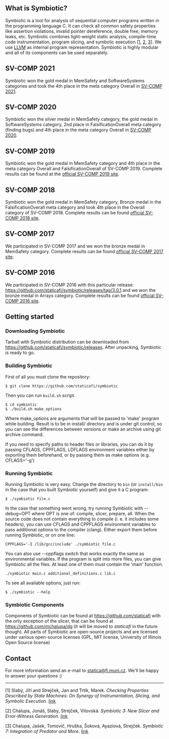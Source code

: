 ## What is Symbiotic?
Symbiotic is a tool for analysis of sequential computer programs written in the programming language C. It can check all common safety properties like assertion violations, invalid pointer dereference, double free, memory leaks, etc. Symbiotic combines light-weight static analysis, compile-time code instrumentation, program slicing, and symbolic execution
[[1](http://is.muni.cz/repo/984069/sse.pdf),
 [2](http://www.fi.muni.cz/~xstrejc/publications/tacas2016symbiotic_preprint.pdf),
 [3](https://link.springer.com/chapter/10.1007/978-3-030-45237-7_31)].
We use [LLVM](<https://llvm.org>) as internal program representation. Symbiotic is highly modular and all of its components can be used separately.


## SV-COMP 2021
Symbiotic won the gold medal in MemSafety and SoftwareSystems categories and took the 4th place in the meta category Overall in [SV-COMP 2021](https://sv-comp.sosy-lab.org/2021/results/results-verified/).

## SV-COMP 2020
Symbiotic won the silver medal in MemSafety category, the gold medal in SoftwareSystems category, 2nd place in FalsificationOverall meta category (finding bugs) and 4th place in the meta category Overall in [SV-COMP 2020](https://sv-comp.sosy-lab.org/2020/results/results-verified/).

## SV-COMP 2019
Symbiotic won the gold medal in MemSafety category and 4th place in the meta category Overall and FalsificationOverall of SV-COMP 2019. Complete results can be found at the [official SV-COMP 2019 site](https://sv-comp.sosy-lab.org/2019/results/results-verified/).

## SV-COMP 2018
Symbiotic won the gold medal in MemSafety category, Bronze medal in the FalsificationOverall meta category and took 4th place in the Overall category of SV-COMP 2018. Complete results can be found [official SV-COMP 2018 site](http://sv-comp.sosy-lab.org/2018/results/results-verified/).

## SV-COMP 2017
We participated in SV-COMP 2017 and we won the bronze medal in MemSafety category. Complete results can be found [official SV-COMP 2017 site](http://sv-comp.sosy-lab.org/2017/results/results-verified/).

## SV-COMP 2016
We participated in SV-COMP 2016 with this particular release: <https://github.com/staticafi/symbiotic/releases/tag/3.0.1> and we won the bronze medal in Arrays category. Complete results can be found [official SV-COMP 2016 site](http://sv-comp.sosy-lab.org/2016/results/results-verified/).


## Getting started
### Downloading Symbiotic
Tarball with Symbiotic distribution can be downloaded from <https://github.com/staticafi/symbiotic/releases>.
After unpacking, Symbiotic is ready to go.

### Building Symbiotic

First of all you must clone the repository:
```
$ git clone https://github.com/staticafi/symbiotic
```
Then you can run `build.sh` script.

```
$ cd symbiotic
$ ./build.sh make_options
```
Where make_options are arguments that will be passed to 'make' program while building.
Result is to be in install/ directory and is under git control, so you
can see the differences between versions or make an archive using git archive
command.

If you need to specify paths to header files or libraries, you can do it
by passing CFLAGS, CPPFLAGS, LDFLAGS environment variables either by exporting
them beforehand, or by passing them as make options (e.g. CFLAGS='-g')

### Running Symbiotic

Running Symbiotic is very easy. Change the directory to `bin` (or `install/bin` in the case that you built Symbiotic yourself) and give it a C program:

```
$ ./symbiotic file.c
```
In the case that something went wrong, try running Symbiotic with --debug=OPT where OPT is one of: compile, slicer, prepare, all. When the source code does not contain everything to compile (i. e. it includes some headers), you can use CFLAGS and CPPFLAGS environment variables to pass additional options to the compiler (clang). Either export them before running Symbiotic, or on one line:

```
CPPFLAGS='-I /lib/gcc/include' ./symbiotic file.c
```
You can also use --cppflags switch that works exactly the same as environmental variables.
If the program is split into more files, you can give Symbiotic all the files. At least one of them must contain the 'main' function.

```
./symbiotic main.c additional_definitions.c lib.c
```

To see all available options, just run:

```
$ ./symbiotic --help
```
### Symbiotic Components

Components of Symbiotic can be found at <https://github.com/staticafi> with the only exception of the slicer, that can be found at <https://github.com/mchalupa/dg> (it will be moved to _staticafi_ in the future though). All parts of Symbiotic are open-source projects and are licensed under various open-source licenses (GPL, MIT license, University of Illinois Open Source license)

## Contact

For more information send an e-mail to <statica@fi.muni.cz>. We'll be happy to answer your questions :)

------------------------------------------------
[1] Slabý, Jiří and Strejček, Jan and Trtík, Marek. _Checking Properties Described by State Machines: On Synergy of Instrumentation, Slicing, and Symbolic Execution_. [link](http://is.muni.cz/repo/984069/sse.pdf)

[2] Chalupa, Jonáš, Slaby, Strejček, Vitovská. _Symbiotic 3: New Slicer and Error-Witness Generation_. [link](http://www.fi.muni.cz/~xstrejc/publications/tacas2016symbiotic_preprint.pdf)

[3] Chalupa, Jašek, Tomovič, Hruška, Šoková, Ayaziová, Strejček. _Symbiotic 7: Integration of Predator and More_. [link](https://link.springer.com/chapter/10.1007/978-3-030-45237-7_31)
